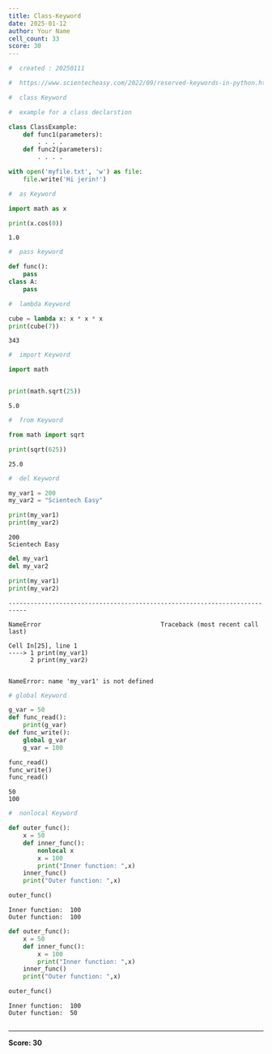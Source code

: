 ```yaml
---
title: Class-Keyword
date: 2025-01-12
author: Your Name
cell_count: 33
score: 30
---
```


```python
#  created : 20250111
```


```python
#  https://www.scientecheasy.com/2022/09/reserved-keywords-in-python.html/
```


```python
#  class Keyword

```


```python
#  example for a class declarstion 

```


```python
class ClassExample:
    def func1(parameters):
        . . . .
    def func2(parameters):
        . . . .
```


```python
with open('myfile.txt', 'w') as file:
    file.write('Hi jerin!')
```


```python
#  as Keyword

```


```python
import math as x
```


```python
print(x.cos(0))
```

    1.0



```python
#  pass keyword

```


```python
def func():
    pass
class A:
    pass
```


```python
#  lambda Keyword
```


```python
cube = lambda x: x * x * x
print(cube(7))
```

    343



```python
#  import Keyword

```


```python
import math
```


```python

print(math.sqrt(25))
```

    5.0



```python
#  from Keyword

```


```python
from math import sqrt
```


```python
print(sqrt(625))
```

    25.0



```python
#  del Keyword

```


```python
my_var1 = 200
my_var2 = "Scientech Easy"
```


```python
print(my_var1)
print(my_var2)
```

    200
    Scientech Easy



```python
del my_var1
del my_var2
```


```python
print(my_var1)
print(my_var2)
```


    ---------------------------------------------------------------------------

    NameError                                 Traceback (most recent call last)

    Cell In[25], line 1
    ----> 1 print(my_var1)
          2 print(my_var2)


    NameError: name 'my_var1' is not defined



```python
# global Keyword

```


```python
g_var = 50
def func_read():
    print(g_var)
def func_write():
    global g_var
    g_var = 100
```


```python
func_read()
func_write()
func_read()
```

    50
    100



```python
#  nonlocal Keyword

```


```python
def outer_func():
    x = 50
    def inner_func():
        nonlocal x
        x = 100
        print("Inner function: ",x)
    inner_func()
    print("Outer function: ",x)

```


```python
outer_func()
```

    Inner function:  100
    Outer function:  100



```python
def outer_func():
    x = 50
    def inner_func():
        x = 100
        print("Inner function: ",x)
    inner_func()
    print("Outer function: ",x)
```


```python
outer_func()
```

    Inner function:  100
    Outer function:  50



```python

```


---
**Score: 30**